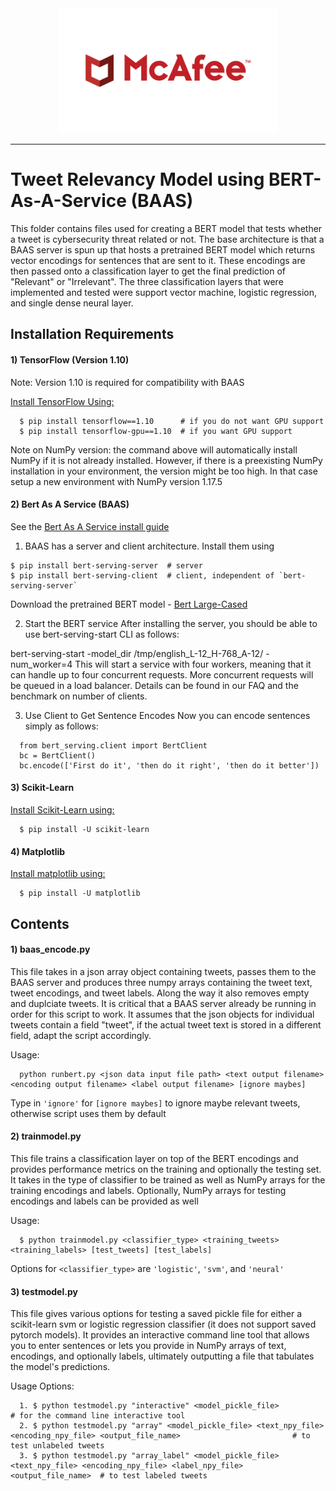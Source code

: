 <div align="center">
  <img src="../../Images/mcafee_logo.png", height="200" width="350">
</div>

--------------------------------------------------------------------------------


# Tweet Relevancy Model using BERT-As-A-Service (BAAS)

This folder contains files used for creating a BERT model that tests whether a tweet is cybersecurity threat related or not. The base architecture is that a BAAS server is spun up that hosts a pretrained BERT model which returns vector encodings for sentences that are sent to it. These encodings are then passed onto a classification layer to get the final prediction of "Relevant" or "Irrelevant". The three classification layers that were implemented and tested were support vector machine, logistic regression, and single dense neural layer.

## Installation Requirements


#### 1) TensorFlow (Version 1.10)
    
  Note: Version 1.10 is required for compatibility with BAAS

  [Install TensorFlow Using:](https://www.tensorflow.org/install/pip)
```
  $ pip install tensorflow==1.10      # if you do not want GPU support
  $ pip install tensorflow-gpu==1.10  # if you want GPU support
```
  Note on NumPy version: the command above will automatically install NumPy if it is not already installed. However, if there is a preexisting NumPy installation in your environment, the version might be too high. In that case setup a new environment with NumPy version 1.17.5

#### 2) Bert As A Service (BAAS)

  See the [Bert As A Service install guide](https://github.com/hanxiao/bert-as-service/#user-content-bert-as-service)

  1. BAAS has a server and client architecture. Install them using 

  ```
  $ pip install bert-serving-server  # server
  $ pip install bert-serving-client  # client, independent of `bert-serving-server`
  ```

  Download the pretrained BERT model - [Bert Large-Cased](https://storage.googleapis.com/bert_models/2018_10_18/cased_L-24_H-1024_A-16.zip)

  2. Start the BERT service
  After installing the server, you should be able to use bert-serving-start CLI as follows:

  bert-serving-start -model_dir /tmp/english_L-12_H-768_A-12/ -num_worker=4 
  This will start a service with four workers, meaning that it can handle up to four concurrent requests. More concurrent requests will be queued in a load balancer. Details can be found in our FAQ and the benchmark on number of clients.

  3. Use Client to Get Sentence Encodes
  Now you can encode sentences simply as follows:
```
  from bert_serving.client import BertClient
  bc = BertClient()
  bc.encode(['First do it', 'then do it right', 'then do it better'])
```

#### 3) Scikit-Learn

  [Install Scikit-Learn using:](https://scikit-learn.org/stable/install.html)
```
  $ pip install -U scikit-learn
```

#### 4) Matplotlib

  [Install matplotlib using:](https://matplotlib.org/3.2.1/users/installing.html)
```
  $ pip install -U matplotlib
```

## Contents

#### 1) baas_encode.py

This file takes in a json array object containing tweets, passes them to the BAAS server and produces three numpy arrays containing the tweet text, tweet encodings, and tweet labels. Along the way it also removes empty and duplciate tweets. It is critical that a BAAS server already be running in order for this script to work. It assumes that the json objects for individual tweets contain a field "tweet", if the actual tweet text is stored in a different field, adapt the script accordingly.

Usage:
```
  python runbert.py <json data input file path> <text output filename> <encoding output filename> <label output filename> [ignore maybes]
```
Type in ```'ignore'``` for ```[ignore maybes]``` to ignore maybe relevant tweets, otherwise script uses them by default

#### 2) trainmodel.py

This file trains a classification layer on top of the BERT encodings and provides performance metrics on the training and optionally the testing set. It takes in the type of classifier to be trained as well as NumPy arrays for the training encodings and labels. Optionally, NumPy arrays for testing encodings and labels can be provided as well

Usage:
```
  $ python trainmodel.py <classifier_type> <training_tweets> <training_labels> [test_tweets] [test_labels]
```
Options for ```<classifier_type>``` are ```'logistic'```, ```'svm'```, and ```'neural'```


#### 3) testmodel.py

This file gives various options for testing a saved pickle file for either a scikit-learn svm or logistic regression classifier (it does not support saved pytorch models). It provides an interactive command line tool that allows you to enter sentences or lets you provide in NumPy arrays of text, encodings, and optionally labels, ultimately outputting a file that tabulates the model's predictions.

Usage Options:
```
  1. $ python testmodel.py "interactive" <model_pickle_file>                                                                          # for the command line interactive tool
  2. $ python testmodel.py "array" <model_pickle_file> <text_npy_file> <encoding_npy_file> <output_file_name>                         # to test unlabeled tweets
  3. $ python testmodel.py "array_label" <model_pickle_file> <text_npy_file> <encoding_npy_file> <label_npy_file> <output_file_name>  # to test labeled tweets
```
